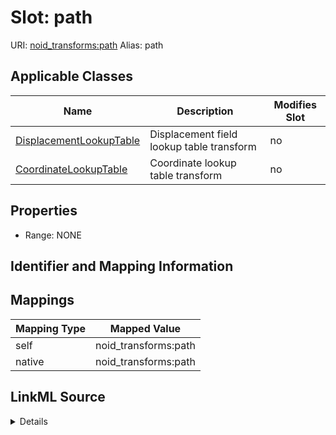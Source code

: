

# Slot: path 



URI: [noid_transforms:path](https://github.com/nclack/noid/transforms/path)
Alias: path

<!-- no inheritance hierarchy -->





## Applicable Classes

| Name | Description | Modifies Slot |
| --- | --- | --- |
| [DisplacementLookupTable](DisplacementLookupTable.md) | Displacement field lookup table transform |  no  |
| [CoordinateLookupTable](CoordinateLookupTable.md) | Coordinate lookup table transform |  no  |







## Properties

* Range: NONE





## Identifier and Mapping Information








## Mappings

| Mapping Type | Mapped Value |
| ---  | ---  |
| self | noid_transforms:path |
| native | noid_transforms:path |




## LinkML Source

<details>
```yaml
name: path
alias: path
domain_of:
- DisplacementLookupTable
- CoordinateLookupTable

```
</details>